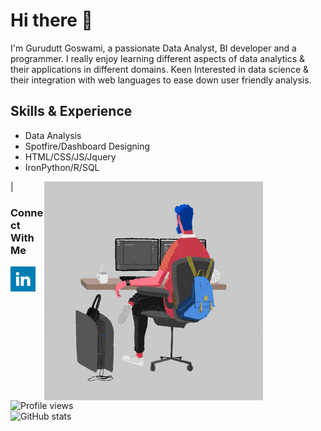 # Hi there 👋

I'm Gurudutt Goswami, a passionate Data Analyst, BI developer and a programmer. I really enjoy learning different aspects of data analytics & their applications in different domains. Keen Interested in data science & their integration with web languages to ease down user friendly analysis.

## Skills & Experience 
* Data Analysis
* Spotfire/Dashboard Designing  
* HTML/CSS/JS/Jquery
* IronPython/R/SQL

| <img alt="fun" align="right" src="https://github.com/Gurudutt-Goswami/Gurudutt-Goswami/blob/main/giphy.gif" height="350px" style="margin-right:100px"/> 

<!--
<img alt="fun" align="right" src="https://github.com/Gurudutt-Goswami/Gurudutt-Goswami/blob/main/giphy%20(1).gif" height="370px" style="margin-right:100px"/> 
<img alt="fun" align="" src="https://github.com/Gurudutt-Goswami/Gurudutt-Goswami/blob/main/giphy%20(2).gif" height="250px" style="margin-right:100px"/> 
<img alt="fun" align="" src="https://github.com/Gurudutt-Goswami/Gurudutt-Goswami/blob/main/giphy%20(3).gif" height="250px" style="margin-right:100px"/> 
<img alt="fun" align="" src="https://github.com/Gurudutt-Goswami/Gurudutt-Goswami/blob/main/giphy%20(4).gif" height="370px" style="margin-right:100px"/> -->

<!--<img alt="fun1" align="left" src="https://github.com/Gurudutt-Goswami/Gurudutt-Goswami/blob/main/14gn.gif" />-->

### Connect With Me 
[<img src='https://github.com/Gurudutt-Goswami/Gurudutt-Goswami/blob/main/647549.png' height='40'>](https://www.linkedin.com/in/gurudutt-goswami-3a7031b2/)  

![Profile views](https://gpvc.arturio.dev/Gurudutt-Goswami)  
![GitHub stats](https://github-readme-stats.vercel.app/api?username=Gurudutt-Goswami&show_icons=true&theme=radical)


<!--

Here are some ideas to get you started:

- 🔭 I’m currently working on ...
- 🌱 I’m currently learning ...
- 👯 I’m looking to collaborate on ...
- 🤔 I’m looking for help with ...
- 💬 Ask me about ...
- 📫 How to reach me: ...
- 😄 Pronouns: ...
- ⚡ Fun fact: ...
-->
